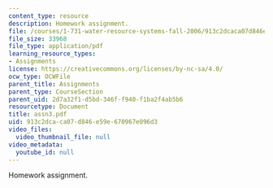 ```yaml
---
content_type: resource
description: Homework assignment.
file: /courses/1-731-water-resource-systems-fall-2006/913c2dcaca07d846e59e670967e096d3_assn3.pdf
file_size: 33968
file_type: application/pdf
learning_resource_types:
- Assignments
license: https://creativecommons.org/licenses/by-nc-sa/4.0/
ocw_type: OCWFile
parent_title: Assignments
parent_type: CourseSection
parent_uid: 2d7a32f1-d5bd-346f-f940-f1ba2f4ab5b6
resourcetype: Document
title: assn3.pdf
uid: 913c2dca-ca07-d846-e59e-670967e096d3
video_files:
  video_thumbnail_file: null
video_metadata:
  youtube_id: null
---
```

Homework assignment.